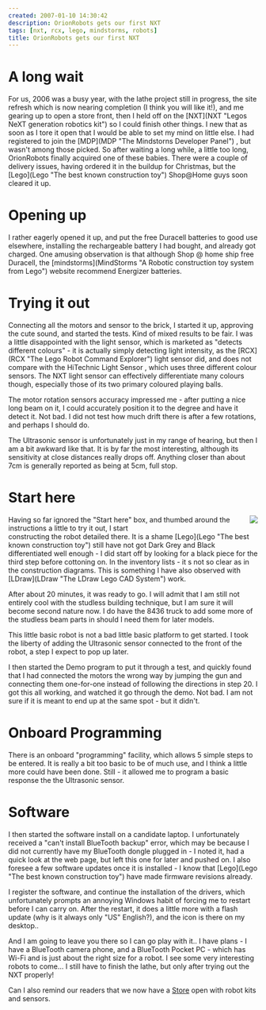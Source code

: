 ```yaml
---
created: 2007-01-10 14:30:42
description: OrionRobots gets our first NXT
tags: [nxt, rcx, lego, mindstorms, robots]
title: OrionRobots gets our first NXT
---
```

<h1 id="A_long_wait">A long wait</h1>
 <p>
  For us, 2006 was a busy year, with the lathe project still in progress, the site refresh which is now nearing completion (I think you will like it!), and me gearing up to open a store front, then I held off on the
  [NXT](NXT "Legos NeXT generation robotics kit")
  so I could finish other things. I new that as soon as I tore it open that I would be able to set my mind on little else. I had registered to join the
  [MDP](MDP "The Mindstorns Developer Panel")
  , but wasn't among those picked. So after waiting a long while, a little too long, OrionRobots finally acquired one of these babies. There were a couple of delivery issues, having ordered it in the buildup for Christmas, but the
  [Lego](Lego "The best known construction toy")
  Shop@Home guys soon cleared it up.
 </p>
 <h1 id="Opening_up">Opening up</h1>
 <p>
  I rather eagerly opened it up, and put the free Duracell batteries to good use elsewhere, installing the rechargeable battery I had bought, and already got charged. One amusing observation is that although Shop @ home ship free Duracell, the
  [mindstorms](MindStorms "A Robotic construction toy system from Lego")
  website recommend Energizer batteries.
 </p>
 <h1 id="Trying_it_out">Trying it out</h1>
 <p>
  Connecting all the motors and sensor to the brick, I started it up, approving the cute sound, and started the tests. Kind of mixed results to be fair. I was a little disappointed with the light sensor, which is marketed as "detects different colours" - it is actually simply detecting light intensity, as the
  [RCX](RCX "The Lego Robot Command Explorer")
  light sensor did, and does not compare with the HiTechnic Light Sensor
  , which uses three different colour sensors. The NXT light sensor can effectively differentiate many colours though, especially those of its two primary coloured playing balls.
 </p>
 <p>
  The motor rotation sensors accuracy impressed me - after putting a nice long beam on it, I could accurately position it to the degree and have it detect it. Not bad. I did not test how much drift there is after a few rotations, and perhaps I should do.
 </p>
 <p>
  The Ultrasonic sensor is unfortunately just in my range of hearing, but then I am a bit awkward like that. It is by far the most interesting, although its sensitivity at close distances really drops off. Anything closer than about 7cm is generally reported as being at 5cm, full stop.
 </p>
 <h1 id="Start_here">Start here</h1>
 <div style=" float: right;">
  <img src="/image409"/>
 </div>
 <p>
  Having so far ignored the "Start here" box, and thumbed around the instructions a little to try it out, I start
  <br/>
  constructing the robot detailed there. It is a shame
  [Lego](Lego "The best known construction toy")
  still have not got Dark Grey and Black differentiated well enough - I did start off by looking for a black piece for the third step before cottoning on. In the inventory lists - it s not so clear as in the construction diagrams. This is something I have also observed with
  [LDraw](LDraw "The LDraw Lego CAD System")
  work.
 </p>
 <p>
  After about 20 minutes, it was ready to go. I will admit that I am still not entirely cool with the studless building technique, but I am sure it will become second nature now. I do have the 8436 truck to add some more of the studless beam parts in should I need them for later models.
 </p>
 <p>
  This little basic robot is not a bad little basic platform to get started. I took the liberty of adding the Ultrasonic sensor connected to the front of the robot, a step I expect to pop up later.
 </p>
 <p>
  I then started the Demo program to put it through a test, and quickly found that I had connected the motors the wrong way by jumping the gun and connecting them one-for-one instead of following the directions in step 20. I got this all working, and watched it go through the demo. Not bad. I am not sure if it is meant to end up at the same spot - but it didn't.
 </p>
 <h1 id="Onboard_Programming">Onboard Programming</h1>
 <p>
  There is an onboard "programming" facility, which allows 5 simple steps to be entered. It is really a bit too basic to be of much use, and I think a little more could have been done. Still - it allowed me to program a basic response the the Ultrasonic sensor.
 </p>
 <h1 id="Software">Software</h1>
 <p>
  I then started the software install on a candidate laptop. I unfortunately received a "can't install BlueTooth backup" error, which may be because I did not currently have my BlueTooth dongle plugged in - I noted it, had a quick look at the web page, but left this one for later and pushed on. I also foresee a few software updates once it is installed - I know that
  [Lego](Lego "The best known construction toy")
  have made firmware revisions already.
 </p>
 <p>
  I register the software, and continue the installation of the drivers, which unfortunately prompts an annoying Windows habit of forcing me to restart before I can carry on. After the restart, it does a little more with a flash update (why is it always only "US" English?), and the icon is there on my desktop..
 </p>
 <p>
  And I am going to leave you there so I can go play with it.. I have plans - I have a BlueTooth camera phone, and a BlueTooth Pocket PC - which has Wi-Fi and is just about the right size for a robot. I see some very interesting robots to come... I still have to finish the lathe, but only after trying out the NXT properly!
 </p>
<p>
  Can I also remind our readers that we now have a
  <a href="http://shop.orionrobots.co.uk">Store</a>
  open with robot kits and sensors.
</p>

